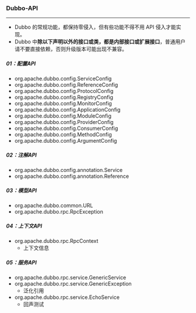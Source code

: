 ### Dubbo-API

------

- Dubbo 的常规功能，都保持零侵入，但有些功能不得不用 API 侵入才能实现。
- Dubbo 中**除以下声明以外的接口或类，都是内部接口或扩展接口**，普通用户请不要直接依赖，否则升级版本可能出现不兼容。

##### 01：配置API

- org.apache.dubbo.config.ServiceConfig
- org.apache.dubbo.config.ReferenceConfig
- org.apache.dubbo.config.ProtocolConfig
- org.apache.dubbo.config.RegistryConfig
- org.apache.dubbo.config.MonitorConfig
- org.apache.dubbo.config.ApplicationConfig
- org.apache.dubbo.config.ModuleConfig
- org.apache.dubbo.config.ProviderConfig
- org.apache.dubbo.config.ConsumerConfig
- org.apache.dubbo.config.MethodConfig
- org.apache.dubbo.config.ArgumentConfig

##### 02：注解API

- org.apache.dubbo.config.annotation.Service
- org.apache.dubbo.config.annotation.Reference

##### 03：模型API

- org.apache.dubbo.common.URL
- org.apache.dubbo.rpc.RpcException

##### 04：上下文API

- org.apache.dubbo.rpc.RpcContext
  - 上下文信息

##### 05：服务API

- org.apache.dubbo.rpc.service.GenericService
- org.apache.dubbo.rpc.service.GenericException
  - 泛化引用
- org.apache.dubbo.rpc.service.EchoService
  - 回声测试